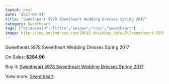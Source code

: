 ```yaml
---
layout: post
date: '2017-06-21'
title: "Sweetheart 5978 Sweetheart Wedding Dresses Spring 2017"
category: Sweetheart
tags: ["bridesmaid","little","unique","rosy","sweetheart"]
image: http://img.hectodress.com/20542-thickbox_default/sweetheart-5978-sweetheart-wedding-dresses-spring-2013.jpg
---
```

Sweetheart 5978 Sweetheart Wedding Dresses Spring 2017

On Sales: **$284.96**
<a href="https://www.hectodress.com/sweetheart/9506-sweetheart-5978-sweetheart-wedding-dresses-spring-2013.html"><amp-img layout="responsive" width="600" height="600" src="//img.hectodress.com/20542-thickbox_default/sweetheart-5978-sweetheart-wedding-dresses-spring-2013.jpg" alt="Sweetheart 5978 Sweetheart Wedding Dresses Spring 2017 0" /></a>
<a href="https://www.hectodress.com/sweetheart/9506-sweetheart-5978-sweetheart-wedding-dresses-spring-2013.html"><amp-img layout="responsive" width="600" height="600" src="//img.hectodress.com/20545-thickbox_default/sweetheart-5978-sweetheart-wedding-dresses-spring-2013.jpg" alt="Sweetheart 5978 Sweetheart Wedding Dresses Spring 2017 1" /></a>
<a href="https://www.hectodress.com/sweetheart/9506-sweetheart-5978-sweetheart-wedding-dresses-spring-2013.html"><amp-img layout="responsive" width="600" height="600" src="//img.hectodress.com/20544-thickbox_default/sweetheart-5978-sweetheart-wedding-dresses-spring-2013.jpg" alt="Sweetheart 5978 Sweetheart Wedding Dresses Spring 2017 2" /></a>
<a href="https://www.hectodress.com/sweetheart/9506-sweetheart-5978-sweetheart-wedding-dresses-spring-2013.html"><amp-img layout="responsive" width="600" height="600" src="//img.hectodress.com/20543-thickbox_default/sweetheart-5978-sweetheart-wedding-dresses-spring-2013.jpg" alt="Sweetheart 5978 Sweetheart Wedding Dresses Spring 2017 3" /></a>

Buy it: [Sweetheart 5978 Sweetheart Wedding Dresses Spring 2017](https://www.hectodress.com/sweetheart/9506-sweetheart-5978-sweetheart-wedding-dresses-spring-2013.html "Sweetheart 5978 Sweetheart Wedding Dresses Spring 2017")

View more: [Sweetheart](https://www.hectodress.com/157-sweetheart "Sweetheart")